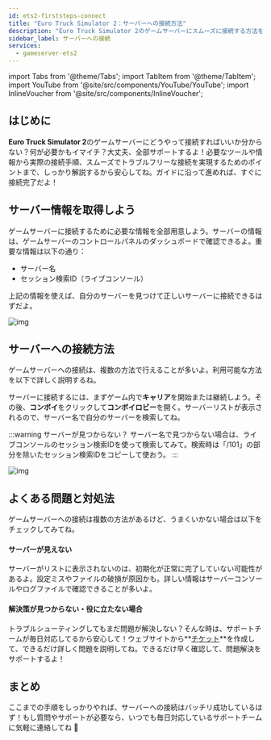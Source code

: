 ```yaml
---
id: ets2-firststeps-connect
title: "Euro Truck Simulator 2：サーバーへの接続方法"
description: "Euro Truck Simulator 2のゲームサーバーにスムーズに接続する方法をチェックして、快適なゲーム体験を実現しよう → 今すぐ詳しく見る"
sidebar_label: サーバーへの接続
services:
  - gameserver-ets2
---
```


import Tabs from '@theme/Tabs';
import TabItem from '@theme/TabItem';
import YouTube from '@site/src/components/YouTube/YouTube';
import InlineVoucher from '@site/src/components/InlineVoucher';


## はじめに
**Euro Truck Simulator 2**のゲームサーバーにどうやって接続すればいいか分からない？何が必要かもイマイチ？大丈夫、全部サポートするよ！必要なツールや情報から実際の接続手順、スムーズでトラブルフリーな接続を実現するためのポイントまで、しっかり解説するから安心してね。ガイドに沿って進めれば、すぐに接続完了だよ！

<InlineVoucher />



## サーバー情報を取得しよう


ゲームサーバーに接続するために必要な情報を全部用意しよう。サーバーの情報は、ゲームサーバーのコントロールパネルのダッシュボードで確認できるよ。重要な情報は以下の通り：

- サーバー名
- セッション検索ID（ライブコンソール）

上記の情報を使えば、自分のサーバーを見つけて正しいサーバーに接続できるはずだよ。

![img](https://screensaver01.zap-hosting.com/index.php/s/igJe5MjRe3MXkWR/preview)

## サーバーへの接続方法


ゲームサーバーへの接続は、複数の方法で行えることが多いよ。利用可能な方法を以下で詳しく説明するね。

<Tabs>
    <TabItem value="connect_solution_server_browser_ingame" label="サーバーブラウザ（ゲーム内）" default>

サーバーに接続するには、まずゲーム内で**キャリア**を開始または継続しよう。その後、**コンボイ**をクリックして**コンボイロビー**を開く。サーバーリストが表示されるので、サーバー名で自分のサーバーを検索してね。

:::warning サーバーが見つからない？
サーバー名で見つからない場合は、ライブコンソールのセッション検索IDを使って検索してみて。検索時は「/101」の部分を除いたセッション検索IDをコピーして使おう。
:::

![img](https://screensaver01.zap-hosting.com/index.php/s/z2FZQKZAjrBysAc/download)

</TabItem>


</Tabs>



## よくある問題と対処法


ゲームサーバーへの接続は複数の方法があるけど、うまくいかない場合は以下をチェックしてみてね。

#### サーバーが見えない


サーバーがリストに表示されないのは、初期化が正常に完了していない可能性があるよ。設定ミスやファイルの破損が原因かも。詳しい情報はサーバーコンソールやログファイルで確認できることが多いよ。



#### 解決策が見つからない・役に立たない場合


トラブルシューティングしてもまだ問題が解決しない？そんな時は、サポートチームが毎日対応してるから安心して！ウェブサイトから**[チケット](https://zap-hosting.com/en/customer/support/)**を作成して、できるだけ詳しく問題を説明してね。できるだけ早く確認して、問題解決をサポートするよ！



## まとめ

ここまでの手順をしっかりやれば、サーバーへの接続はバッチリ成功しているはず！もし質問やサポートが必要なら、いつでも毎日対応しているサポートチームに気軽に連絡してね 🙂




<InlineVoucher />